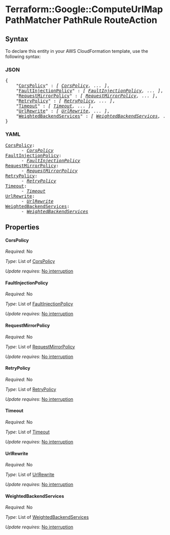 # Terraform::Google::ComputeUrlMap PathMatcher PathRule RouteAction

## Syntax

To declare this entity in your AWS CloudFormation template, use the following syntax:

### JSON

<pre>
{
    "<a href="#corspolicy" title="CorsPolicy">CorsPolicy</a>" : <i>[ <a href="pathmatcher-pathrule-routeaction-corspolicy.md">CorsPolicy</a>, ... ]</i>,
    "<a href="#faultinjectionpolicy" title="FaultInjectionPolicy">FaultInjectionPolicy</a>" : <i>[ <a href="pathmatcher-pathrule-routeaction-faultinjectionpolicy.md">FaultInjectionPolicy</a>, ... ]</i>,
    "<a href="#requestmirrorpolicy" title="RequestMirrorPolicy">RequestMirrorPolicy</a>" : <i>[ <a href="pathmatcher-pathrule-routeaction-requestmirrorpolicy.md">RequestMirrorPolicy</a>, ... ]</i>,
    "<a href="#retrypolicy" title="RetryPolicy">RetryPolicy</a>" : <i>[ <a href="pathmatcher-pathrule-routeaction-retrypolicy.md">RetryPolicy</a>, ... ]</i>,
    "<a href="#timeout" title="Timeout">Timeout</a>" : <i>[ <a href="pathmatcher-pathrule-routeaction-timeout.md">Timeout</a>, ... ]</i>,
    "<a href="#urlrewrite" title="UrlRewrite">UrlRewrite</a>" : <i>[ <a href="pathmatcher-pathrule-routeaction-urlrewrite.md">UrlRewrite</a>, ... ]</i>,
    "<a href="#weightedbackendservices" title="WeightedBackendServices">WeightedBackendServices</a>" : <i>[ <a href="pathmatcher-pathrule-routeaction-weightedbackendservices.md">WeightedBackendServices</a>, ... ]</i>
}
</pre>

### YAML

<pre>
<a href="#corspolicy" title="CorsPolicy">CorsPolicy</a>: <i>
      - <a href="pathmatcher-pathrule-routeaction-corspolicy.md">CorsPolicy</a></i>
<a href="#faultinjectionpolicy" title="FaultInjectionPolicy">FaultInjectionPolicy</a>: <i>
      - <a href="pathmatcher-pathrule-routeaction-faultinjectionpolicy.md">FaultInjectionPolicy</a></i>
<a href="#requestmirrorpolicy" title="RequestMirrorPolicy">RequestMirrorPolicy</a>: <i>
      - <a href="pathmatcher-pathrule-routeaction-requestmirrorpolicy.md">RequestMirrorPolicy</a></i>
<a href="#retrypolicy" title="RetryPolicy">RetryPolicy</a>: <i>
      - <a href="pathmatcher-pathrule-routeaction-retrypolicy.md">RetryPolicy</a></i>
<a href="#timeout" title="Timeout">Timeout</a>: <i>
      - <a href="pathmatcher-pathrule-routeaction-timeout.md">Timeout</a></i>
<a href="#urlrewrite" title="UrlRewrite">UrlRewrite</a>: <i>
      - <a href="pathmatcher-pathrule-routeaction-urlrewrite.md">UrlRewrite</a></i>
<a href="#weightedbackendservices" title="WeightedBackendServices">WeightedBackendServices</a>: <i>
      - <a href="pathmatcher-pathrule-routeaction-weightedbackendservices.md">WeightedBackendServices</a></i>
</pre>

## Properties

#### CorsPolicy

_Required_: No

_Type_: List of <a href="pathmatcher-pathrule-routeaction-corspolicy.md">CorsPolicy</a>

_Update requires_: [No interruption](https://docs.aws.amazon.com/AWSCloudFormation/latest/UserGuide/using-cfn-updating-stacks-update-behaviors.html#update-no-interrupt)

#### FaultInjectionPolicy

_Required_: No

_Type_: List of <a href="pathmatcher-pathrule-routeaction-faultinjectionpolicy.md">FaultInjectionPolicy</a>

_Update requires_: [No interruption](https://docs.aws.amazon.com/AWSCloudFormation/latest/UserGuide/using-cfn-updating-stacks-update-behaviors.html#update-no-interrupt)

#### RequestMirrorPolicy

_Required_: No

_Type_: List of <a href="pathmatcher-pathrule-routeaction-requestmirrorpolicy.md">RequestMirrorPolicy</a>

_Update requires_: [No interruption](https://docs.aws.amazon.com/AWSCloudFormation/latest/UserGuide/using-cfn-updating-stacks-update-behaviors.html#update-no-interrupt)

#### RetryPolicy

_Required_: No

_Type_: List of <a href="pathmatcher-pathrule-routeaction-retrypolicy.md">RetryPolicy</a>

_Update requires_: [No interruption](https://docs.aws.amazon.com/AWSCloudFormation/latest/UserGuide/using-cfn-updating-stacks-update-behaviors.html#update-no-interrupt)

#### Timeout

_Required_: No

_Type_: List of <a href="pathmatcher-pathrule-routeaction-timeout.md">Timeout</a>

_Update requires_: [No interruption](https://docs.aws.amazon.com/AWSCloudFormation/latest/UserGuide/using-cfn-updating-stacks-update-behaviors.html#update-no-interrupt)

#### UrlRewrite

_Required_: No

_Type_: List of <a href="pathmatcher-pathrule-routeaction-urlrewrite.md">UrlRewrite</a>

_Update requires_: [No interruption](https://docs.aws.amazon.com/AWSCloudFormation/latest/UserGuide/using-cfn-updating-stacks-update-behaviors.html#update-no-interrupt)

#### WeightedBackendServices

_Required_: No

_Type_: List of <a href="pathmatcher-pathrule-routeaction-weightedbackendservices.md">WeightedBackendServices</a>

_Update requires_: [No interruption](https://docs.aws.amazon.com/AWSCloudFormation/latest/UserGuide/using-cfn-updating-stacks-update-behaviors.html#update-no-interrupt)

